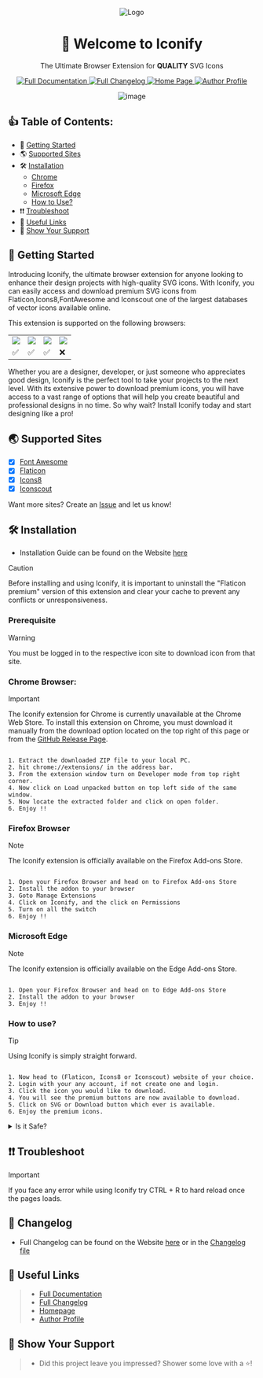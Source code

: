 <div align = "center">

![Logo](https://kyutefox.com/resources/assets/img/logo.png)

<h1>👋 Welcome to Iconify</h1>

The Ultimate Browser Extension for **QUALITY** SVG Icons

<p align="center">
  <a href="https://kyutefox.com/products/iconify-browser-extension">
    <img src="https://img.shields.io/badge/Full-Documentation-blue.svg" alt="Full Documentation">
  </a>
  <a href="https://kyutefox.com/changelog/iconify-browser-extension">
     <img src="https://img.shields.io/badge/Full-Changelog-yellow.svg" alt="Full Changelog">
  </a>
  <a href="https://kyutefox.com/">
    <img src="https://img.shields.io/badge/Home-Page-orange.svg" alt="Home Page">
  </a>
  <a href="https://github.com/razoo-choudhary">
    <img src="https://img.shields.io/badge/Author-Profile-purple.svg" alt="Author Profile">
  </a>
</p>

![image](https://github.com/MrJukeman/Iconify/assets/web.png)


</div>

## 👍 Table of Contents:

- 🚀 [Getting Started](https://github.com/Kyutefox/Iconify?tab=readme-ov-file#-getting-started)
- 🌎 [Supported Sites](https://github.com/Kyutefox/Iconify?tab=readme-ov-file#-supported-sites)
- 🛠️ [Installation](https://github.com/Kyutefox/Iconify?tab=readme-ov-file#%EF%B8%8F-installation)
    - [Chrome](https://github.com/Kyutefox/Iconify?tab=readme-ov-file#chrome-browser)
    - [Firefox](https://github.com/Kyutefox/Iconify?tab=readme-ov-file#firefox-browser)
    - [Microsoft Edge](https://github.com/Kyutefox/Iconify?tab=readme-ov-file#microsoft-edge)
    - [How to Use?](https://github.com/Kyutefox/Iconify?tab=readme-ov-file#how-to-use)
- ❗❗ [Troubleshoot](https://github.com/Kyutefox/Iconify?tab=readme-ov-file#-troubleshoot)
- 🔗 [Useful Links](https://github.com/Kyutefox/Iconify?tab=readme-ov-file#-useful-links)
- 🤝 [Show Your Support](https://github.com/Kyutefox/Iconify?tab=readme-ov-file#-show-your-support)

## 🚀 Getting Started

<div style="font-size:14px;">
  <p>Introducing Iconify, the ultimate browser extension for anyone looking to enhance their design projects with high-quality SVG icons. With Iconify, you can easily access and download premium SVG icons from Flaticon,Icons8,FontAwesome and Iconscout one of the largest databases of vector icons available online.</p>

<p>This extension is supported on the following browsers:</p>

<table>
  <tr>
    <td>
      <img src = "https://kyutefox.com/resources/assets/logos/chrome.png" />
    </td>
    <td>
      <img src = "https://kyutefox.com/resources/assets/logos/firefox.png" />
    </td>
    <td>
      <img src = "https://kyutefox.com/resources/assets/logos/microsoft.png" />
    </td>
    <td>
      <img src = "https://kyutefox.com/resources/assets/logos/safari.png" />
    </td>
  </tr>
  <tr>
    <td>
      ✅
    </td>
    <td>
      ✅
    </td>
    <td>
      ✅
    </td>
    <td>
      ❌
    </td>
  </tr>
</table>

<p>Whether you are a designer, developer, or just someone who appreciates good design, Iconify is the perfect tool to take your projects to the next level. With its extensive power to download premium icons, you will have access to a vast range of options that will help you create beautiful and professional designs in no time. So why wait? Install Iconify today and start designing like a pro!</p>
</div>

## 🌏 Supported Sites

-  [x] [Font Awesome](https://fontawesome.com/)
-  [x] [Flaticon](https://flaticon.com)
-  [x] [Icons8](https://icons8.com)
-  [x] [Iconscout](https://iconscout.com/)

Want more sites? Create an [Issue](https://github.com/Kyutefox/Iconify/issues) and let us know!

## 🛠️ Installation

- Installation Guide can be found on the Website [here](https://kyutefox.com/products/iconify-browser-extension#installation-1)

> [!Caution]
> Before installing and using Iconify, it is important to uninstall the "Flaticon premium" version of this extension and clear your cache to prevent any conflicts or unresponsiveness.


### Prerequisite

> [!Warning]
> You must be logged in to the respective icon site to download icon from that site.

### Chrome Browser: 

> [!Important]
> The Iconify extension for Chrome is currently unavailable at the Chrome Web Store. To install this extension on Chrome, you must download it manually from the download option located on the top right of this page or from the [GitHub Release Page](https://github.com/kyutefox/Iconify/releases).

```

1. Extract the downloaded ZIP file to your local PC.
2. hit chrome://extensions/ in the address bar.
3. From the extension window turn on Developer mode from top right corner.
4. Now click on Load unpacked button on top left side of the same window.
5. Now locate the extracted folder and click on open folder.
6. Enjoy !!

```


### Firefox Browser

> [!Note]
> The Iconify extension is officially available on the Firefox Add-ons Store.

```

1. Open your Firefox Browser and head on to Firefox Add-ons Store
2. Install the addon to your browser
3. Goto Manage Extensions
4. Click on Iconify, and the click on Permissions
5. Turn on all the switch
6. Enjoy !!

```

### Microsoft Edge

> [!Note]
> The Iconify extension is officially available on the Edge Add-ons Store.

```

1. Open your Firefox Browser and head on to Edge Add-ons Store
2. Install the addon to your browser
3. Enjoy !!

```

### How to use?

> [!Tip]
> Using Iconify is simply straight forward.

```

1. Now head to (Flaticon, Icons8 or Iconscout) website of your choice.
2. Login with your any account, if not create one and login.
3. Click the icon you would like to download.
4. You will see the premium buttons are now available to download.
5. Click on SVG or Download button which ever is available.
6. Enjoy the premium icons.

```


<details close>
  <summary>
    Is it Safe?
  </summary>

<br>

If you're concerned about the safety of using Iconify, you'll be pleased to know that the extension is 100% safe and secure to use. The extension does not track any of your browser data or any other personal information, so you can browse and download premium SVG icons with complete peace of mind.


The way Iconify works is by replacing your non-premium account token with a premium token from the server when you click on the SVG button. This token is then used to send a request to the respective icon server, which returns the icon as if you were a premium user. The extension then parses the icon and creates a downloadable icon in SVG format.

Aside from this process, the extension does not do anything else that might raise security concerns. You can use Iconify knowing that your data and personal information are completely safe.

In conclusion, Iconify is a safe and secure extension that provides premium SVG icons for your design projects. With its user-friendly interface and seamless integration with Flaticon's server, you can browse, search, and download premium icons with ease and confidence.

</details>

## ❗❗ Troubleshoot

> [!Important]
> If you face any error while using Iconify try CTRL + R to hard reload once the pages loads.

## 📃 Changelog

- Full Changelog can be found on the Website [here](https://kyutefox.com/changelog/iconify-browser-extension) or in the [Changelog file](https://github.com/Zemerik/Iconify/blob/main/CHANGELOG.md)

## 🔗 Useful Links

> - <a href="https://kyutefox.com/products/iconify-browser-extension">Full Documentation</a>
> - <a href="https://kyutefox.com/changelog/iconify-browser-extension">Full Changelog</a>
> - <a href="https://kyutefox.com/">Homepage</a>
> - <a href="https://github.com/MrJukeman">Author Profile</a>

## 🤝 Show Your Support

> - <p style="font-size:14px;">Did this project leave you impressed? Shower some love with a ⭐️!</p>

